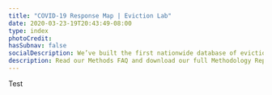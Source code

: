 ```yaml
---
title: "COVID-19 Response Map | Eviction Lab"
date: 2020-03-23-19T20:43:49-08:00
type: index
photoCredit: 
hasSubnav: false
socialDescription: We’ve built the first nationwide database of evictions.  
description: Read our Methods FAQ and download our full Methodology Report.
---
```


Test
